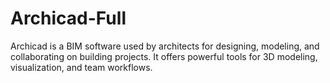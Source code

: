 # Archicad-Full
Archicad is a BIM software used by architects for designing, modeling, and collaborating on building projects. It offers powerful tools for 3D modeling, visualization, and team workflows.

